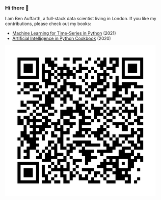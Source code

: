 ### Hi there 👋

I am Ben Auffarth, a full-stack data scientist living in London. If you like my contributions, please check out my books:
* [Machine Learning for Time-Series in Python](https://www.amazon.co.uk/Machine-Learning-Time-Python-state/dp/1801819629?&linkCode=wey&tag=benman1-21) (2021)
* [Artificial Intelligence in Python Cookbook](https://www.amazon.co.uk/Artificial-Intelligence-Python-Cookbook-next-generation/dp/1789133963?&linkCode=wey&tag=benman1-21) (2020)

![amazon](https://github.com/benman1/benman1/raw/main/amazon.png)

<!--
**benman1/benman1** is a ✨ _special_ ✨ repository because its `README.md` (this file) appears on your GitHub profile.

Here are some ideas to get you started:

- 🔭 I’m currently working on ...
- 🌱 I’m currently learning ...
- 👯 I’m looking to collaborate on ...
- 🤔 I’m looking for help with ...
- 💬 Ask me about ...
- 📫 How to reach me: ...
- 😄 Pronouns: ...
- ⚡ Fun fact: ...
-->
